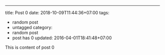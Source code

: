 ---
title: Post 0
date: 2018-10-09T11:44:36+07:00
tags:
  - random post
  - untagged
category:
  - random post
  - post has 0
updated: 2016-04-01T18:41:48+07:00

This is content of post 0
